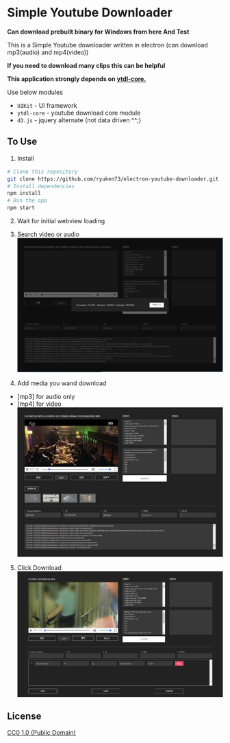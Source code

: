 # Simple Youtube Downloader

**Can download prebuilt binary for Windows from here And Test**

This is a Simple Youtube downloader written in electron
 (can download mp3(audio) and mp4(video)) 

**If you need to download many clips this can be helpful**

**This application strongly depends on [ytdl-core.](https://github.com/fent/node-ytdl-core)**

Use below modules

- `UIKit` - UI framework
- `ytdl-core` - youtube download core module
- `d3.js` - jquery alternate (not data driven ^^;)

## To Use

1. Install
```bash
# Clone this repository
git clone https://github.com/ryuken73/electron-youtube-downloader.git
# Install dependencies
npm install
# Run the app
npm start
```
2. Wait for initial webview loading

3. Search video or audio
![Alt Text](https://github.com/ryuken73/electron-mp4-viewer/blob/master/images/converting.jpg)

4. Add media you wand download
- [mp3] for audio only
- [mp4] for video
![Alt Text](https://github.com/ryuken73/electron-mp4-viewer/blob/master/images/capture.jpg)
  
5. Click Download
![Alt Text](https://github.com/ryuken73/electron-mp4-viewer/blob/master/images/ftpconfig.jpg)


## License

[CC0 1.0 (Public Domain)](LICENSE.md)
